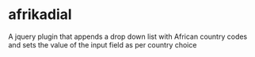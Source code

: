# afrikadial
A jquery plugin that appends a drop down list with African country codes and sets the value of the input field as per country choice
